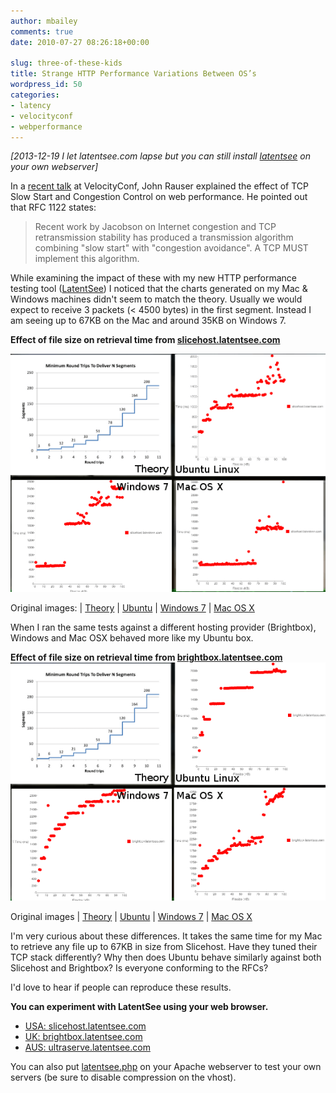 ```yaml
---
author: mbailey
comments: true
date: 2010-07-27 08:26:18+00:00

slug: three-of-these-kids
title: Strange HTTP Performance Variations Between OS’s
wordpress_id: 50
categories:
- latency
- velocityconf
- webperformance
---
```


*[2013-12-19 I let latentsee.com lapse but you can still install [latentsee](https://github.com/mbailey/latentsee) on your own webserver]*

In a [recent talk](/2010/07/tcp-and-the-lower-bound-of-web-performance/) at
VelocityConf, John Rauser explained the effect of TCP Slow Start and Congestion
Control on web performance.  He pointed out that RFC 1122 states:

> Recent work by Jacobson on Internet congestion and
> TCP retransmission stability has produced a transmission algorithm
> combining "slow start" with "congestion avoidance".  A TCP MUST implement this
> algorithm.

While examining the impact of these with my new HTTP performance testing tool
([LatentSee](http://slicehost.latentsee.com/)) I noticed that the charts
generated on my Mac & Windows machines didn't seem to match the theory. Usually
we would expect to receive 3 packets (< 4500 bytes) in the first segment.
Instead I am seeing up to 67KB on the Mac and around 35KB on Windows 7.

**Effect of file size on retrieval time from [slicehost.latentsee.com](http://slicehost.latentsee.com/)**

![](../images/2010-07-27-three-of-these-kids/slicehostlatenseecom-100x1kb1.png)


Original images: | [Theory](../images/2010-07-27-three-of-these-kids/john_rauser-round-trips1.png) | [Ubuntu](../images/2010-07-27-three-of-these-kids/mel_ubuntu_firefox-slicehostlatentseecom-100x1kb1.png) | [Windows 7](../images/2010-07-27-three-of-these-kids/mel_windows7_firefox-slicehostlatentseecom-100x1kb3.png) | [Mac OS X](../images/2010-07-27-three-of-these-kids/mel_osx_firefox-slicehostlatentseecom-100x1kb1.png)

When I ran the same tests against a different hosting provider (Brightbox), Windows and Mac OSX behaved more like my Ubuntu box.

**Effect of file size on retrieval time from [brightbox.latentsee.com](http://brightbox.latentsee.com/)**
![](../images/2010-07-27-three-of-these-kids/brightboxlatentseecom-100x1kb1.png)


Original images | [Theory](../images/2010-07-27-three-of-these-kids/john_rauser-round-trips1.png) | [Ubuntu](../images/2010-07-27-three-of-these-kids/mel_ubuntu_firefox-brightboxlatentseecom-100x1kb1.png) | [Windows 7](../images/2010-07-27-three-of-these-kids/mel_windows7_firefox-brightboxlatentseecom-100x1kb1.png) | [Mac OS X](../images/2010-07-27-three-of-these-kids/mel_osx_firefox-brightboxlatentseecom-100x1kb1.png)


I'm very curious about these differences. It takes the same time for my Mac to retrieve any file up to 67KB in size from Slicehost. Have they tuned their TCP stack differently? Why then does Ubuntu behave similarly against both Slicehost and Brightbox? Is everyone conforming to the RFCs?

I'd love to hear if people can reproduce these results.

**You can experiment with LatentSee using your web browser.**
- [USA: slicehost.latentsee.com](http://slicehost.latentsee.com/)
- [UK: brightbox.latentsee.com](http://brightbox.latentsee.com/)
- [AUS: ultraserve.latentsee.com](http://ultraserve.latentsee.com/)

You can also put [latentsee.php](http://github.com/mbailey/latentsee) on your Apache webserver to test your own servers (be sure to disable compression on the vhost).
